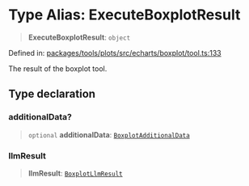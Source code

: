 # Type Alias: ExecuteBoxplotResult

> **ExecuteBoxplotResult**: `object`

Defined in: [packages/tools/plots/src/echarts/boxplot/tool.ts:133](https://github.com/GeoDaCenter/openassistant/blob/bc4037be52d89829440fcc4aaa1010be73719d16/packages/tools/plots/src/echarts/boxplot/tool.ts#L133)

The result of the boxplot tool.

## Type declaration

### additionalData?

> `optional` **additionalData**: [`BoxplotAdditionalData`](BoxplotAdditionalData.md)

### llmResult

> **llmResult**: [`BoxplotLlmResult`](BoxplotLlmResult.md)
